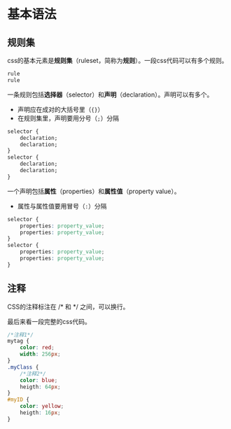 # 基本语法

## 规则集

css的基本元素是**规则集**（ruleset，简称为**规则**）。一段css代码可以有多个规则。

```css
rule
rule
```

一条规则包括**选择器**（selector）和**声明**（declaration）。声明可以有多个。

- 声明应在成对的大括号里（`{}`）
- 在规则集里，声明要用分号（`;`）分隔

```css
selector {
    declaration;
    declaration;
}
selector {
    declaration;
    declaration;
}
```

一个声明包括**属性**（properties）和**属性值**（property value）。

- 属性与属性值要用冒号（`:`）分隔

```css
selector {
    properties: property_value;
    properties: property_value;
}
selector {
    properties: property_value;
    properties: property_value;
}
```

## 注释

CSS的注释标注在 /* 和 */ 之间，可以换行。



最后来看一段完整的css代码。

```css
/*注释1*/
mytag {
    color: red;
    width: 256px;
}
.myClass {
    /*注释2*/
    color: blue;
    heigth: 64px;
}
#myID {
    color: yellow;
    heigth: 16px;
}
```
